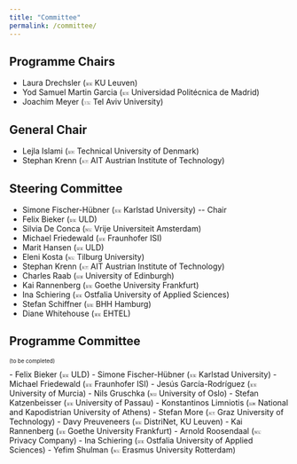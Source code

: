 ```yaml
---
title: "Committee"
permalink: /committee/
---
```


## Programme Chairs
- Laura Drechsler (<font style="font-size: 50%; vertical-align: middle;">🇧🇪</font> KU Leuven)
- Yod Samuel Martin Garcia (<font style="font-size: 50%; vertical-align: middle;">🇪🇸</font> Universidad Politécnica de Madrid)
- Joachim Meyer (<font style="font-size: 50%; vertical-align: middle;">🇮🇱</font> Tel Aviv University)

## General Chair
- Lejla Islami (<font style="font-size: 50%; vertical-align: middle;">🇩🇰</font> Technical University of Denmark)
- Stephan Krenn (<font style="font-size: 50%; vertical-align: middle;">🇦🇹</font> AIT Austrian Institute of Technology)

## Steering Committee
- Simone Fischer-Hübner (<font style="font-size: 50%; vertical-align: middle;">🇸🇪</font> Karlstad University) -- Chair
- Felix Bieker (<font style="font-size: 50%; vertical-align: middle;">🇩🇪</font> ULD)
- Silvia De Conca (<font style="font-size: 50%; vertical-align: middle;">🇳🇱</font> Vrije Universiteit Amsterdam)
- Michael Friedewald (<font style="font-size: 50%; vertical-align: middle;">🇩🇪</font> Fraunhofer ISI)
- Marit Hansen (<font style="font-size: 50%; vertical-align: middle;">🇩🇪</font> ULD)
- Eleni Kosta (<font style="font-size: 50%; vertical-align: middle;">🇳🇱</font> Tilburg University)
- Stephan Krenn (<font style="font-size: 50%; vertical-align: middle;">🇦🇹</font> AIT Austrian Institute of Technology)
- Charles Raab (<font style="font-size: 50%; vertical-align: middle;">🇬🇧</font> University of Edinburgh)
- Kai Rannenberg (<font style="font-size: 50%; vertical-align: middle;">🇩🇪</font> Goethe University Frankfurt)
- Ina Schiering (<font style="font-size: 50%; vertical-align: middle;">🇩🇪</font> Ostfalia University of Applied Sciences)
- Stefan Schiffner (<font style="font-size: 50%; vertical-align: middle;">🇩🇪</font> BHH Hamburg)
- Diane Whitehouse (<font style="font-size: 50%; vertical-align: middle;">🇧🇪</font> EHTEL)

## Programme Committee
<p style="font-size: 70%;">(to be completed)</p>
- Felix Bieker (<font style="font-size: 50%; vertical-align: middle;">🇩🇪</font> ULD)
- Simone Fischer-Hübner (<font style="font-size: 50%; vertical-align: middle;">🇸🇪</font> Karlstad University)
- Michael Friedewald (<font style="font-size: 50%; vertical-align: middle;">🇩🇪</font> Fraunhofer ISI)
- Jesús García-Rodríguez (<font style="font-size: 50%; vertical-align: middle;">🇪🇸</font> University of Murcia)
- Nils Gruschka (<font style="font-size: 50%; vertical-align: middle;">🇳🇴</font> University of Oslo)
- Stefan Katzenbeisser (<font style="font-size: 50%; vertical-align: middle;">🇩🇪</font> University of Passau)
- Konstantinos Limniotis (<font style="font-size: 50%; vertical-align: middle;">🇬🇷</font> National and Kapodistrian University of Athens)
- Stefan More (<font style="font-size: 50%; vertical-align: middle;">🇦🇹</font> Graz University of Technology)
- Davy Preuveneers (<font style="font-size: 50%; vertical-align: middle;">🇧🇪</font> DistriNet, KU Leuven)
- Kai Rannenberg (<font style="font-size: 50%; vertical-align: middle;">🇩🇪</font> Goethe University Frankfurt)
- Arnold Roosendaal (<font style="font-size: 50%; vertical-align: middle;">🇳🇱</font> Privacy Company)
- Ina Schiering (<font style="font-size: 50%; vertical-align: middle;">🇩🇪</font> Ostfalia University of Applied Sciences)
- Yefim Shulman (<font style="font-size: 50%; vertical-align: middle;">🇳🇱</font> Erasmus University Rotterdam)


